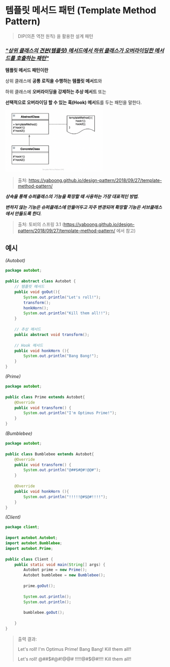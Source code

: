 # 템플릿 메서드 패턴 (Template Method Pattern)

> DIP(의존 역전 원칙) 을 활용한 설계 패턴



### ***<u>"상위 클래스의 견본(템플릿) 메서드에서  하위 클래스가 오버라이딩한 메서드를 호출하는 패턴"</u>***



**템플릿 메서드 패턴이란**

상위 클래스에 **공통 로직을 수행하는 템플릿 메서드**와

하위 클래스에 **오버라이딩을 강제하는 추상 메서드** 또는

**선택적으로 오버라이딩 할 수 있는 훅(Hook) 메서드**를 두는 패턴을 말한다.



<img src="img_TMP_1.png" alt="img_TMP_1" style="zoom:30%;" />

> 출처: https://yaboong.github.io/design-pattern/2018/09/27/template-method-pattern/ 





***상속을 통해 슈퍼클래스의 기능을 확장할 때 사용하는 가장 대표적인 방법.*** 

***변하지 않는 기능은 슈퍼클래스에 만들어두고 자주 변경되며 확장할 기능은 서브클래스에서 만들도록 한다.*** 

> 출처: 토비의 스프링 3.1 (https://yaboong.github.io/design-pattern/2018/09/27/template-method-pattern/ 에서 참고)







## 예시

*(Autobot)*

```java
package autobot;

public abstract class Autobot {
    // 템플릿 메서드
    public void goOut(){
        System.out.println("Let's roll!");
        transform();
        honkHorn();
        System.out.println("Kill them all!!");
    }

    // 추상 메서드
    public abstract void transform();

    // Hook 메서드
    public void honkHorn (){
        System.out.println("Bang Bang!");
    }
}
```

*(Prime)*

```java
package autobot;

public class Prime extends Autobot{
    @Override
    public void transform() {
        System.out.println("I'm Optimus Prime!");
    }
}
```

*(Bumblebee)*

```java
package autobot;

public class Bumblebee extends Autobot{
    @Override
    public void transform() {
        System.out.println("@##$#@#!@@#");
    }

    @Override
    public void honkHorn (){
        System.out.println("!!!!!@#$@#!!!!");
    }
}
```

*(Client)*

```java
package client;

import autobot.Autobot;
import autobot.Bumblebee;
import autobot.Prime;

public class Client {
    public static void main(String[] args) {
        Autobot prime = new Prime();
        Autobot bumblebee = new Bumblebee();

        prime.goOut();

        System.out.println();
        System.out.println();

        bumblebee.goOut();

    }
}
```

> 출력 결과: 
>
> Let's roll!
> I'm Optimus Prime!
> Bang Bang!
> Kill them all!!
>
> 
>
> Let's roll!
> @##$#@#!@@#
> !!!!!@#$@#!!!!
> Kill them all!!




